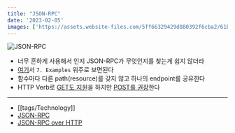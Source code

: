 ```yaml
---
title: "JSON-RPC"
date: '2023-02-05'
images: ['https://assets.website-files.com/5ff66329429d880392f6cba2/61b76e7fdf48bbef0026f39a_JSON%20works.png']
---
```

![JSON-RPC](https://assets.website-files.com/5ff66329429d880392f6cba2/61b76e7fdf48bbef0026f39a_JSON%20works.png)
- 너무 흔하게 사용해서 인지 JSON-RPC가 무엇인지를 찾는게 쉽지 않더라
- [여기](https://www.jsonrpc.org/specification)서 `7. Examples` 위주로 보면된다
- 함수마다 다른 path(resource)를 갖지 않고 하나의 endpoint를 공유한다
- HTTP Verb로 [GET도 지원](https://www.jsonrpc.org/historical/json-rpc-over-http.html#id15)을 하지만 [POST를 권장](https://www.jsonrpc.org/historical/json-rpc-over-http.html#post)한다

---
- [[tags/Technology]]
- [JSON-RPC](https://www.jsonrpc.org/)
- [JSON-RPC over HTTP](https://www.jsonrpc.org/historical/json-rpc-over-http.html)